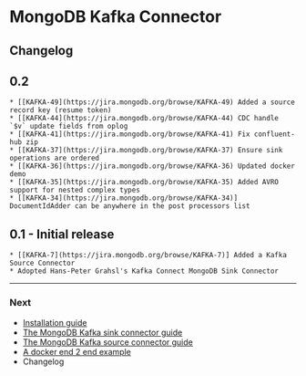 # MongoDB Kafka Connector

## Changelog

## 0.2

    * [[KAFKA-49](https://jira.mongodb.org/browse/KAFKA-49)	Added a source record key (resume token)
    * [[KAFKA-44](https://jira.mongodb.org/browse/KAFKA-44)	CDC handle `$v` update fields from oplog
    * [[KAFKA-41](https://jira.mongodb.org/browse/KAFKA-41)	Fix confluent-hub zip
    * [[KAFKA-37](https://jira.mongodb.org/browse/KAFKA-37)	Ensure sink operations are ordered
    * [[KAFKA-36](https://jira.mongodb.org/browse/KAFKA-36)	Updated docker demo
    * [[KAFKA-35](https://jira.mongodb.org/browse/KAFKA-35)	Added AVRO support for nested complex types
    * [[KAFKA-34](https://jira.mongodb.org/browse/KAFKA-34)] DocumentIdAdder can be anywhere in the post processors list 

## 0.1 - Initial release

    * [[KAFKA-7](https://jira.mongodb.org/browse/KAFKA-7)] Added a Kafka Source Connector 
    * Adopted Hans-Peter Grahsl's Kafka Connect MongoDB Sink Connector

---
### Next
- [Installation guide](./install.md)
- [The MongoDB Kafka sink connector guide](./sink.md)
- [The MongoDB Kafka source connector guide](./source.md)
- [A docker end 2 end example](../docker/README.md)
- Changelog
